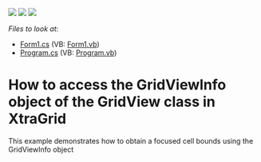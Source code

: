 <!-- default badges list -->
![](https://img.shields.io/endpoint?url=https://codecentral.devexpress.com/api/v1/VersionRange/128625010/13.1.4%2B)
[![](https://img.shields.io/badge/Open_in_DevExpress_Support_Center-FF7200?style=flat-square&logo=DevExpress&logoColor=white)](https://supportcenter.devexpress.com/ticket/details/E586)
[![](https://img.shields.io/badge/📖_How_to_use_DevExpress_Examples-e9f6fc?style=flat-square)](https://docs.devexpress.com/GeneralInformation/403183)
<!-- default badges end -->
<!-- default file list -->
*Files to look at*:

* [Form1.cs](./CS/E586/Form1.cs) (VB: [Form1.vb](./VB/E586/Form1.vb))
* [Program.cs](./CS/E586/Program.cs) (VB: [Program.vb](./VB/E586/Program.vb))
<!-- default file list end -->
# How to access the GridViewInfo object of the GridView class in XtraGrid


<p>This example demonstrates how to obtain a focused cell bounds using the GridViewInfo object</p>

<br/>


